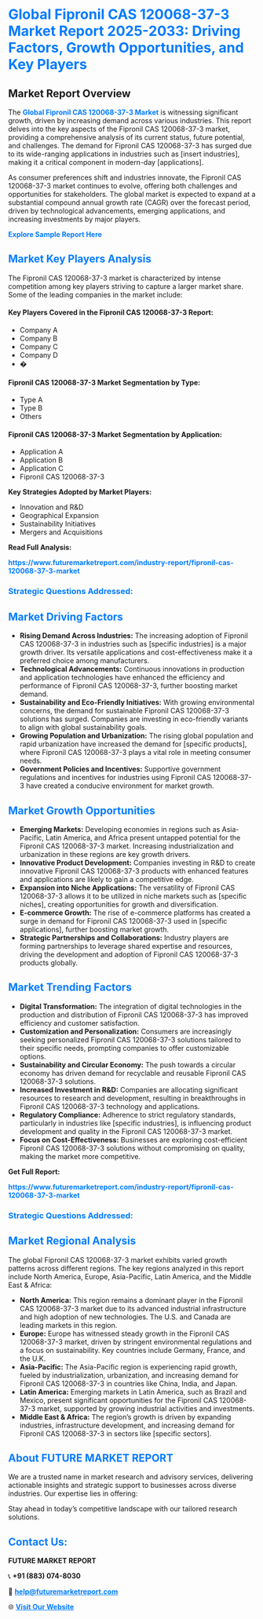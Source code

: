 <h1 style="color: #007BFF;">Global Fipronil CAS 120068-37-3 Market Report 2025-2033: Driving Factors, Growth Opportunities, and Key Players</h1>

<section id="overview">
<h2>Market Report Overview</h2>
<p>The <a href="https://www.futuremarketreport.com/industry-report/fipronil-cas-120068-37-3-market" style="color: #007BFF; text-decoration: none;"><strong>Global Fipronil CAS 120068-37-3 Market</strong></a> is witnessing significant growth, driven by increasing demand across various industries. This report delves into the key aspects of the Fipronil CAS 120068-37-3 market, providing a comprehensive analysis of its current status, future potential, and challenges. The demand for Fipronil CAS 120068-37-3 has surged due to its wide-ranging applications in industries such as [insert industries], making it a critical component in modern-day [applications].</p>
<p>As consumer preferences shift and industries innovate, the Fipronil CAS 120068-37-3 market continues to evolve, offering both challenges and opportunities for stakeholders. The global market is expected to expand at a substantial compound annual growth rate (CAGR) over the forecast period, driven by technological advancements, emerging applications, and increasing investments by major players.</p>
</section>

<section id="overview">
<p><a href="https://www.futuremarketreport.com/request-sample/reportId=112396" style="color: #007BFF; text-decoration: none;"><strong>Explore Sample Report Here</strong></a></p>
</section>

<section id="key-players">
<h2 style="color: #007BFF;">Market Key Players Analysis</h2>
<p>The Fipronil CAS 120068-37-3 market is characterized by intense competition among key players striving to capture a larger market share. Some of the leading companies in the market include:</p>
<h4>Key Players Covered in the Fipronil CAS 120068-37-3 Report:</h4>
<ul><li>Company A</li><li>Company B</li><li>Company C</li><li>Company D</li><li>�</li></ul>
<h4>Fipronil CAS 120068-37-3 Market Segmentation by Type:</h4>
<ul><li>Type A</li><li>Type B</li><li>Others</li></ul>

<h4>Fipronil CAS 120068-37-3 Market Segmentation by Application:</h4>
<ul><li>Application A</li><li>Application B</li><li>Application C</li><li>Fipronil CAS 120068-37-3</li></ul>
<p><strong>Key Strategies Adopted by Market Players:</strong></p>
<ul>
<li>Innovation and R&D</li>
<li>Geographical Expansion</li>
<li>Sustainability Initiatives</li>
<li>Mergers and Acquisitions</li>
</ul>
</section>

<section>
<p><strong>Read Full Analysis: </strong></p><a href="https://www.futuremarketreport.com/industry-report/fipronil-cas-120068-37-3-market" style="color: #007BFF; text-decoration: none;"><strong>https://www.futuremarketreport.com/industry-report/fipronil-cas-120068-37-3-market</strong></a>
<h3 style="color: #007BFF;">Strategic Questions Addressed:</h3>
</section>

<section id="driving-factors">
<h2 style="color: #007BFF;">Market Driving Factors</h2>
<ul>
<li><strong>Rising Demand Across Industries:</strong> The increasing adoption of Fipronil CAS 120068-37-3 in industries such as [specific industries] is a major growth driver. Its versatile applications and cost-effectiveness make it a preferred choice among manufacturers.</li>
<li><strong>Technological Advancements:</strong> Continuous innovations in production and application technologies have enhanced the efficiency and performance of Fipronil CAS 120068-37-3, further boosting market demand.</li>
<li><strong>Sustainability and Eco-Friendly Initiatives:</strong> With growing environmental concerns, the demand for sustainable Fipronil CAS 120068-37-3 solutions has surged. Companies are investing in eco-friendly variants to align with global sustainability goals.</li>
<li><strong>Growing Population and Urbanization:</strong> The rising global population and rapid urbanization have increased the demand for [specific products], where Fipronil CAS 120068-37-3 plays a vital role in meeting consumer needs.</li>
<li><strong>Government Policies and Incentives:</strong> Supportive government regulations and incentives for industries using Fipronil CAS 120068-37-3 have created a conducive environment for market growth.</li>
</ul>
</section>

<section id="growth-opportunities">
<h2 style="color: #007BFF;">Market Growth Opportunities</h2>
<ul>
<li><strong>Emerging Markets:</strong> Developing economies in regions such as Asia-Pacific, Latin America, and Africa present untapped potential for the Fipronil CAS 120068-37-3 market. Increasing industrialization and urbanization in these regions are key growth drivers.</li>
<li><strong>Innovative Product Development:</strong> Companies investing in R&D to create innovative Fipronil CAS 120068-37-3 products with enhanced features and applications are likely to gain a competitive edge.</li>
<li><strong>Expansion into Niche Applications:</strong> The versatility of Fipronil CAS 120068-37-3 allows it to be utilized in niche markets such as [specific niches], creating opportunities for growth and diversification.</li>
<li><strong>E-commerce Growth:</strong> The rise of e-commerce platforms has created a surge in demand for Fipronil CAS 120068-37-3 used in [specific applications], further boosting market growth.</li>
<li><strong>Strategic Partnerships and Collaborations:</strong> Industry players are forming partnerships to leverage shared expertise and resources, driving the development and adoption of Fipronil CAS 120068-37-3 products globally.</li>
</ul>
</section>

<section id="trending-factors">
<h2 style="color: #007BFF;">Market Trending Factors</h2>
<ul>
<li><strong>Digital Transformation:</strong> The integration of digital technologies in the production and distribution of Fipronil CAS 120068-37-3 has improved efficiency and customer satisfaction.</li>
<li><strong>Customization and Personalization:</strong> Consumers are increasingly seeking personalized Fipronil CAS 120068-37-3 solutions tailored to their specific needs, prompting companies to offer customizable options.</li>
<li><strong>Sustainability and Circular Economy:</strong> The push towards a circular economy has driven demand for recyclable and reusable Fipronil CAS 120068-37-3 solutions.</li>
<li><strong>Increased Investment in R&D:</strong> Companies are allocating significant resources to research and development, resulting in breakthroughs in Fipronil CAS 120068-37-3 technology and applications.</li>
<li><strong>Regulatory Compliance:</strong> Adherence to strict regulatory standards, particularly in industries like [specific industries], is influencing product development and quality in the Fipronil CAS 120068-37-3 market.</li>
<li><strong>Focus on Cost-Effectiveness:</strong> Businesses are exploring cost-efficient Fipronil CAS 120068-37-3 solutions without compromising on quality, making the market more competitive.</li>
</ul>
</section>

<section>
<p><strong>Get Full Report: </strong></p><a href="https://www.futuremarketreport.com/industry-report/fipronil-cas-120068-37-3-market" style="color: #007BFF; text-decoration: none;"><strong>https://www.futuremarketreport.com/industry-report/fipronil-cas-120068-37-3-market</strong></a>
<h3 style="color: #007BFF;">Strategic Questions Addressed:</h3>
</section>


<section id="regional-analysis">
<h2 style="color: #007BFF;">Market Regional Analysis</h2>
<p>The global Fipronil CAS 120068-37-3 market exhibits varied growth patterns across different regions. The key regions analyzed in this report include North America, Europe, Asia-Pacific, Latin America, and the Middle East & Africa:</p>
<ul>
<li><strong>North America:</strong> This region remains a dominant player in the Fipronil CAS 120068-37-3 market due to its advanced industrial infrastructure and high adoption of new technologies. The U.S. and Canada are leading markets in this region.</li>
<li><strong>Europe:</strong> Europe has witnessed steady growth in the Fipronil CAS 120068-37-3 market, driven by stringent environmental regulations and a focus on sustainability. Key countries include Germany, France, and the U.K.</li>
<li><strong>Asia-Pacific:</strong> The Asia-Pacific region is experiencing rapid growth, fueled by industrialization, urbanization, and increasing demand for Fipronil CAS 120068-37-3 in countries like China, India, and Japan.</li>
<li><strong>Latin America:</strong> Emerging markets in Latin America, such as Brazil and Mexico, present significant opportunities for the Fipronil CAS 120068-37-3 market, supported by growing industrial activities and investments.</li>
<li><strong>Middle East & Africa:</strong> The region’s growth is driven by expanding industries, infrastructure development, and increasing demand for Fipronil CAS 120068-37-3 in sectors like [specific sectors].</li>
</ul>
</section>

<footer>
<h2 style="color: #007BFF;">About FUTURE MARKET REPORT</h2>
<p>We are a trusted name in market research and advisory services, delivering actionable insights and strategic support to businesses across diverse industries. Our expertise lies in offering:</p>

<p>Stay ahead in today’s competitive landscape with our tailored research solutions.</p>

<h2 style="color: #007BFF;">Contact Us:</h2>
<p><strong>FUTURE MARKET REPORT</strong></p>
<p>📞 <strong>+91 (883) 074-8030</strong></p>
<p>📧 <strong><a href="mailto:help@futuremarketreport.com" style="color: #007BFF;">help@futuremarketreport.com</a></strong></p>
<p>🌐 <strong><a href="https://www.futuremarketreport.com/" style="color: #007BFF;">Visit Our Website</a></strong></p>
</footer>